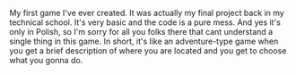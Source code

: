 My first game I've ever created. It was actually my final project back in my technical school. It's very basic and the code is a pure mess. And yes it's only in Polish, so I'm sorry for all you folks there that cant understand a single thing in this game. In short, it's like an adventure-type game when you get a brief description of where you are located and you get to choose what you gonna do.
